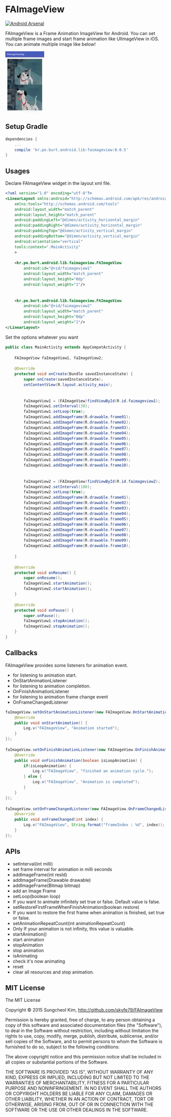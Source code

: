 # FAImageView

[![Android Arsenal](https://img.shields.io/badge/Android%20Arsenal-FAImageView-green.svg?style=flat)](https://android-arsenal.com/details/1/2682)

FAImageView is a Frame Animation ImageView for Android. You can set multiple frame images and start frame animation like UIImageView in iOS. You can animate multiple image like below!

![](FAImageView.gif)

## Setup Gradle

```groovy
dependencies {
	...
    compile 'kr.pe.burt.android.lib:faimageview:0.0.5'
}
```

## Usages

Declare FAImageView widget in the layout xml file.

```xml
<?xml version="1.0" encoding="utf-8"?>
<LinearLayout xmlns:android="http://schemas.android.com/apk/res/android"
    xmlns:tools="http://schemas.android.com/tools"
    android:layout_width="match_parent"
    android:layout_height="match_parent"
    android:paddingLeft="@dimen/activity_horizontal_margin"
    android:paddingRight="@dimen/activity_horizontal_margin"
    android:paddingTop="@dimen/activity_vertical_margin"
    android:paddingBottom="@dimen/activity_vertical_margin"
    android:orientation="vertical"
    tools:context=".MainActivity"
    >

    <kr.pe.burt.android.lib.faimageview.FAImageView
        android:id="@+id/faimageview1"
        android:layout_width="match_parent"
        android:layout_height="0dp"
        android:layout_weight="1"/>


    <kr.pe.burt.android.lib.faimageview.FAImageView
        android:id="@+id/faimageview2"
        android:layout_width="match_parent"
        android:layout_height="0dp"
        android:layout_weight="1"/>
</LinearLayout>
```

Set the options whatever you want

```java
public class MainActivity extends AppCompatActivity {

    FAImageView faImageView1, faImageView2;

    @Override
    protected void onCreate(Bundle savedInstanceState) {
        super.onCreate(savedInstanceState);
        setContentView(R.layout.activity_main);


        faImageView1 = (FAImageView)findViewById(R.id.faimageview1);
        faImageView1.setInterval(30);
        faImageView1.setLoop(true);
        faImageView1.addImageFrame(R.drawable.frame01);
        faImageView1.addImageFrame(R.drawable.frame02);
        faImageView1.addImageFrame(R.drawable.frame03);
        faImageView1.addImageFrame(R.drawable.frame04);
        faImageView1.addImageFrame(R.drawable.frame05);
        faImageView1.addImageFrame(R.drawable.frame06);
        faImageView1.addImageFrame(R.drawable.frame07);
        faImageView1.addImageFrame(R.drawable.frame08);
        faImageView1.addImageFrame(R.drawable.frame09);
        faImageView1.addImageFrame(R.drawable.frame10);


        faImageView2 = (FAImageView)findViewById(R.id.faimageview2);
        faImageView2.setInterval(100);
        faImageView2.setLoop(true);
        faImageView2.addImageFrame(R.drawable.frame01);
        faImageView2.addImageFrame(R.drawable.frame02);
        faImageView2.addImageFrame(R.drawable.frame03);
        faImageView2.addImageFrame(R.drawable.frame04);
        faImageView2.addImageFrame(R.drawable.frame05);
        faImageView2.addImageFrame(R.drawable.frame06);
        faImageView2.addImageFrame(R.drawable.frame07);
        faImageView2.addImageFrame(R.drawable.frame08);
        faImageView2.addImageFrame(R.drawable.frame09);
        faImageView2.addImageFrame(R.drawable.frame10);

    }

    @Override
    protected void onResume() {
        super.onResume();
        faImageView1.startAnimation();
        faImageView2.startAnimation();
    }

    @Override
    protected void onPause() {
        super.onPause();
        faImageView1.stopAnimation();
        faImageView2.stopAnimation();
    }
}
```
## Callbacks

FAImageView provides some listeners for animation event.

 * for listening to animation start.
  * OnStartAnimationListener
 * for listening to animation completion.
  * OnFinishAnimationListener
 * for listening to animation frame change event
  * OnFrameChangedListener

```java
faImageView.setOnStartAnimationListener(new FAImageView.OnStartAnimationListener() {
    @Override
    public void onStartAnimation() {
        Log.v("FAImageView", "Animation started");
    }
});

faImageView.setOnFinishAnimationListener(new FAImageView.OnFinishAnimationListener() {
    @Override
    public void onFinishAnimation(boolean isLoopAnimation) {
        if(isLoopAnimation) {
            Log.v("FAImageView", "finished an animation cycle.");
        } else {
            Log.v("FAImageView", "Animation is completed");
        }
    }
});

faImageView.setOnFrameChangedListener(new FAImageView.OnFrameChangedListener() {
    @Override
    public void onFrameChanged(int index) {
        Log.v("FAImageView", String.format("frameIndex : %d", index));
    }
});
```  	

## APIs

* setInterval(int milli)
 * set frame interval for animation in milli seconds
* addImageFrame(int resId)
* addImageFrame(Drawable drawable)
* addImageFrame(Bitmap bitmap)
 * add an Image Frame
* setLoop(boolean loop)
 * If you want to animate infinitely set true or false. Default value is false.
* setRestoreFirstFrameWhenFinishAnimation(boolean restore)
 * If you want to restore the first frame when animation is finished, set true or false.
* setAnimationRepeatCount(int animationRepeatCount)
 * Only If your animation is not infinity, this value is valuable.       
* startAnimation()
 * start animation
* stopAnimation
 * stop animation
* isAnimating
 * check it's now animating   
* reset
 * clear all resources and stop animation.

   
## MIT License

The MIT License

Copyright © 2015 Sungcheol Kim, http://github.com/skyfe79/FAImageView

Permission is hereby granted, free of charge, to any person obtaining a copy
of this software and associated documentation files (the "Software"), to deal
in the Software without restriction, including without limitation the rights
to use, copy, modify, merge, publish, distribute, sublicense, and/or sell
copies of the Software, and to permit persons to whom the Software is
furnished to do so, subject to the following conditions:

The above copyright notice and this permission notice shall be included in
all copies or substantial portions of the Software.

THE SOFTWARE IS PROVIDED "AS IS", WITHOUT WARRANTY OF ANY KIND, EXPRESS OR
IMPLIED, INCLUDING BUT NOT LIMITED TO THE WARRANTIES OF MERCHANTABILITY,
FITNESS FOR A PARTICULAR PURPOSE AND NONINFRINGEMENT. IN NO EVENT SHALL THE
AUTHORS OR COPYRIGHT HOLDERS BE LIABLE FOR ANY CLAIM, DAMAGES OR OTHER
LIABILITY, WHETHER IN AN ACTION OF CONTRACT, TORT OR OTHERWISE, ARISING FROM,
OUT OF OR IN CONNECTION WITH THE SOFTWARE OR THE USE OR OTHER DEALINGS IN
THE SOFTWARE.
